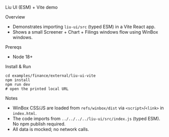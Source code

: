 Liu UI (ESM) + Vite demo

Overview
- Demonstrates importing `liu-ui/src` (typed ESM) in a Vite React app.
- Shows a small Screener + Chart + Filings windows flow using WinBox windows.

Prereqs
- Node 18+

Install & Run
```
cd examples/finance/external/liu-ui-vite
npm install
npm run dev
# open the printed local URL
```

Notes
- WinBox CSS/JS are loaded from `refs/winbox/dist` via `<script>`/`<link>` in `index.html`.
- The code imports from `../../../../liu-ui/src/index.js` (typed ESM). No npm publish required.
- All data is mocked; no network calls.

